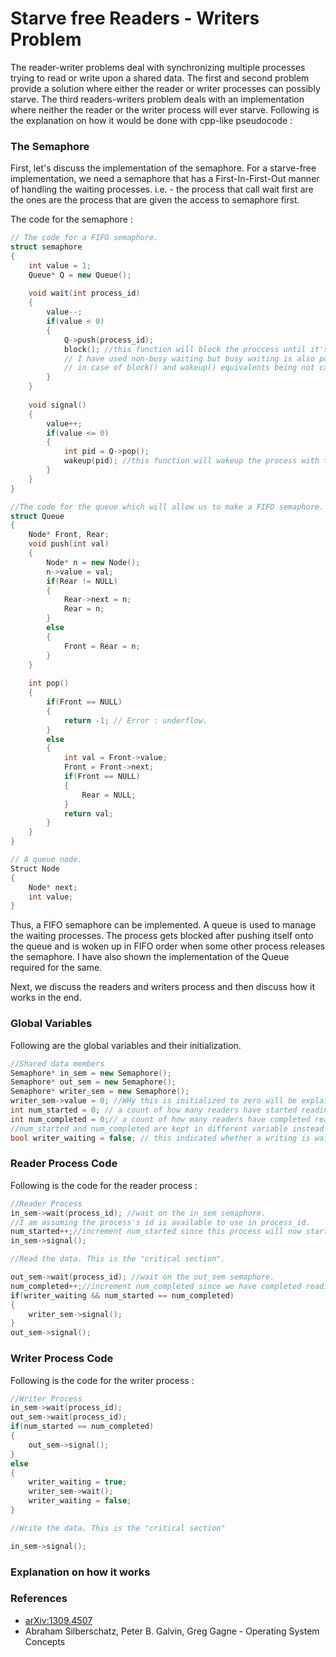 # Starve free Readers - Writers Problem



The reader-writer problems deal with synchronizing multiple processes trying to read or write upon a shared data. The first and second problem provide a solution where either the reader or writer processes can possibly starve. The third readers-writers problem deals with an implementation where neither the reader or the writer process will ever starve. Following is the explanation on how it would be done with cpp-like pseudocode :

### The Semaphore

First, let's discuss the implementation of the semaphore. For a starve-free implementation, we need a semaphore that has a First-In-First-Out manner of handling the waiting processes. i.e. - the process that call wait first are the ones are the process that are given the access to semaphore first. 

The code for the semaphore :

```cpp
// The code for a FIFO semaphore.
struct semaphore
{
    int value = 1;
    Queue* Q = new Queue();
    
    void wait(int process_id)
    {
        value--;
        if(value < 0)
        {
            Q->push(process_id);
            block(); //this function will block the proccess until it's woken up.
            // I have used non-busy waiting but busy waiting is also possible 
            // in case of block() and wakeup() equivalents being not callable or available in the language.
        }
    }
    
    void signal()
    {
        value++;
        if(value <= 0)
        {
            int pid = Q->pop();
            wakeup(pid); //this function will wakeup the process with the given pid.
        }
    }
}

//The code for the queue which will allow us to make a FIFO semaphore.
struct Queue
{
    Node* Front, Rear;
   	void push(int val)
    {
        Node* n = new Node();
        n->value = val;
        if(Rear != NULL)
        {
            Rear->next = n;
            Rear = n;
        }
        else
        {
            Front = Rear = n;
        }
    }
    
    int pop()
    {
        if(Front == NULL)
        {
            return -1; // Error : underflow.
        }
        else
        {
            int val = Front->value;
            Front = Front->next;
            if(Front == NULL)
            {
                Rear = NULL;
            }
            return val;
        }
    }
}

// A queue node.
Struct Node
{
    Node* next;
    int value;
}
```

Thus, a FIFO semaphore can be implemented. A queue is used to manage the waiting processes. The process gets blocked after pushing itself onto the queue and is woken up in FIFO order when some other process releases the semaphore. I have also shown the implementation of the Queue required for the same. 

Next, we discuss the readers and writers process and then discuss how it works in the end.

### Global Variables

Following are the global variables and their initialization.

```cpp
//Shared data members
Semaphore* in_sem = new Semaphore();
Semaphore* out_sem = new Semaphore();
Semaphore* writer_sem = new Semaphore();
writer_sem->value = 0; //WHy this is initialized to zero will be explained later.
int num_started = 0; // a count of how many readers have started reading since the last time num_started was cleared.
int num_completed = 0;// a count of how many readers have completed reading.
//num_started and num_completed are kept in different variable instead of merging them into one is because they would be changed by different semaphores.
bool writer_waiting = false; // this indicated whether a writing is waiting.
```



### Reader Process Code

Following is the code for the reader process :

```cpp
//Reader Process
in_sem->wait(process_id); //wait on the in_sem semaphore.
//I am assuming the process's id is available to use in process_id.
num_started++;//increment num_started since this process will now start reading.
in_sem->signal();

//Read the data. This is the "critical section".

out_sem->wait(process_id); //wait on the out_sem semaphore.
num_completed++;//increment num_completed since we have completed reading.
if(writer_waiting && num_started == num_completed)
{
    writer_sem->signal();
}
out_sem->signal();
```



### Writer Process Code

Following is the code for the writer process : 

```cpp
//Writer Process
in_sem->wait(process_id);
out_sem->wait(process_id);
if(num_started == num_completed)
{
    out_sem->signal();
}
else
{
    writer_waiting = true;
    writer_sem->wait();
    writer_waiting = false;
}

//Write the data. This is the "critical section"

in_sem->signal();
```



### Explanation on how it works



### References

- [arXiv:1309.4507](https://arxiv.org/abs/1309.4507)
- Abraham Silberschatz, Peter B. Galvin, Greg Gagne - Operating System Concepts